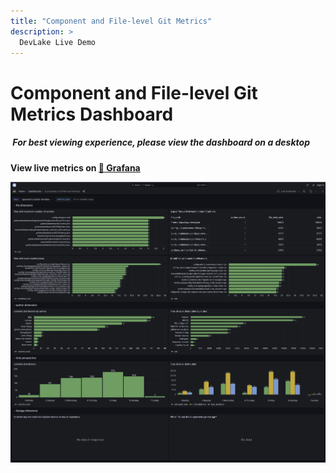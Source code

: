 ```yaml
---
title: "Component and File-level Git Metrics"
description: >
  DevLake Live Demo
---
```


# Component and File-level Git Metrics Dashboard

<div className="info">
  <h5>
    <img
      src="https://user-images.githubusercontent.com/84442212/197146839-c2d116e6-e0b8-40a0-bb29-e51fb4805a81.png"
      alt=""
      width="3%"
    /> For best viewing experience, please view the dashboard on a desktop
  </h5>
</div>

**View live metrics on [🔗 Grafana](https://grafana-lake.demo.devlake.io/grafana/d/KxUh7IG4z/component-and-file-level-metrics?orgId=1)**

![GitextractorMetricsDashboard](./GitextractorMetricsDashboard.png)

<!-- <iframe src="https://grafana-lake.demo.devlake.io/grafana/d/KxUh7IG4z/component-and-file-level-metrics?orgId=1" width="135%" height="1500px"></iframe> -->
